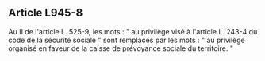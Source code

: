 Article L945-8
----
Au II de l'article L. 525-9, les mots : " au privilège visé à l'article L. 243-4
du code de la sécurité sociale " sont remplacés par les mots : " au privilège
organisé en faveur de la caisse de prévoyance sociale du territoire. "
